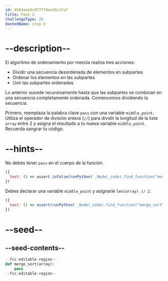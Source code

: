```yaml
---
id: 6564aee9c077774ea49c3faf
title: Paso 2
challengeType: 20
dashedName: step-2
---
```


# --description--

El algoritmo de ordenamiento por mezcla realiza tres acciones:

- Dividir una secuencia desordenada de elementos en subpartes
- Ordenar los elementos en las subpartes
- Unir las subpartes ordenadas

Lo anterior sucede recursivamente hasta que las subpartes se combinan en una secuencia completamente ordenada. Comencemos dividiendo la secuencia.

Primero, reemplaza la palabra clave `pass` con una variable `middle_point`. Utiliza el operador de división entera (`//`) para dividir la longitud de la lista `array` entre 2 y asigna el resultado a tu nueva variable `middle_point`. Recuerda sangrar tu código.

# --hints--

No debes tener `pass` en el cuerpo de la función.

```js
({
  test: () => assert.isFalse(runPython(`_Node(_code).find_function("merge_sort").has_pass()`))
})
```

Debes declarar una variable `middle_point` y asignarle `len(array) // 2`.

```js
({
  test: () => assert(runPython(`_Node(_code).find_function("merge_sort").has_stmt("middle_point = len(array) // 2")`))
})
```

# --seed--

## --seed-contents--

```py
--fcc-editable-region--
def merge_sort(array):
    pass
--fcc-editable-region--
```
